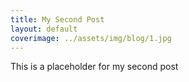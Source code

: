 ```yaml
---
title: My Second Post
layout: default
coverimage: ../assets/img/blog/1.jpg
---
```


This is a placeholder for my second post